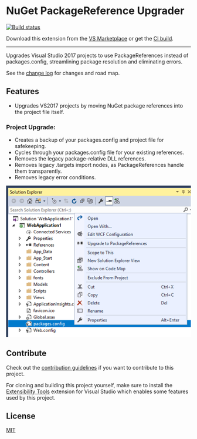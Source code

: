 # NuGet PackageReference Upgrader

<!-- Replace this badge with your own-->
[![Build status](https://ci.appveyor.com/api/projects/status/hqw4epqailyy7arg?svg=true)](https://ci.appveyor.com/project/robertmclaws/packagereferenceupgrader)

<!-- Update the VS Gallery link after you upload the VSIX-->
Download this extension from the [VS Marketplace](https://marketplace.visualstudio.com/items?itemName=CloudNimble.NuGetPackageReferenceUpgrader)
or get the [CI build](http://vsixgallery.com/extension/bae2a4ae-be17-4f34-be32-f7f103918589/).

---------------------------------------

Upgrades Visual Studio 2017 projects to use PackageReferences instead of packages.config, streamlining package resolution and eliminating errors.

See the [change log](CHANGELOG.md) for changes and road map.

## Features

- Upgrades VS2017 projects by moving NuGet package references into the project file itself.

### Project Upgrade:
- Creates a backup of your packages.config and project file for safekeeping.
- Cycles through your packages.config file for your existing references.
- Removes the legacy package-relative DLL references.
- Removes legacy .targets import nodes, as PackageReferences handle them transparently.
- Removes legacy error conditions.

![Context Menu](art/context-menu.png)

## Contribute
Check out the [contribution guidelines](CONTRIBUTING.md)
if you want to contribute to this project.

For cloning and building this project yourself, make sure
to install the
[Extensibility Tools](https://visualstudiogallery.msdn.microsoft.com/ab39a092-1343-46e2-b0f1-6a3f91155aa6)
extension for Visual Studio which enables some features
used by this project.

## License
[MIT](LICENSE)

